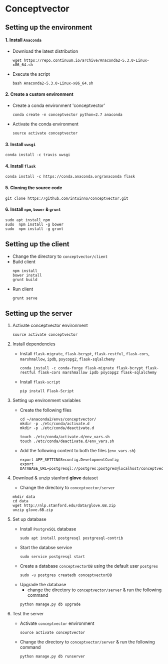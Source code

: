 # Conceptvector

## Setting up the environment

#### 1. Install `Anaconda`

- Download the latest distribution

    ``` 
    wget https://repo.continuum.io/archive/Anaconda2-5.3.0-Linux-x86_64.sh 
    ```

- Execute the script

    ```
    bash Anaconda2-5.3.0-Linux-x86_64.sh
    ```

#### 2. Create a custom environment

- Create a conda environment 'conceptvector'
    ```
    conda create -n conceptvector python=2.7 anaconda
    ```
- Activate the conda environment
    ```
    source activate conceptvector
    ```

#### 3. Install `uwsgi`
```
conda install -c travis uwsgi
```

#### 4. Install `flask`
```
conda install -c https://conda.anaconda.org/anaconda flask
```

#### 5. Cloning the source code
```
git clone https://github.com/intuinno/conceptvector.git
```

#### 6. Install `npm`, `bower` & `grunt`
```
sudo apt install npm
sudo  npm install -g bower
sudo  npm install -g grunt
```

## Setting up the client

- Change the directory to `conceptvector/client` 
- Build client
    ```
    npm install
    bower install
    grunt build
    ```
- Run client
    ```
    grunt serve
    ```

## Setting up the server

1. Activate conceptvector environment
    ```
    source activate conceptvector
    ```
2. Install dependencies
    - Install `flask-migrate`, `flask-bcrypt`, `flask-restful`, `flask-cors`, `marshmallow`, `ipdb`, `psycopg2`, `flask-sqlalchemy`
        ```
        conda install -c conda-forge flask-migrate flask-bcrypt flask-restful flask-cors marshmallow ipdb psycopg2 flask-sqlalchemy
        ```
    - Install `flask-script`
        ```
        pip install Flask-Script
        ```

3. Setting up environment variables
    - Create the following files
        ```
        cd ~/anaconda2/envs/conceptvector/
        mkdir -p ./etc/conda/activate.d
        mkdir -p ./etc/conda/deactivate.d
    
        touch ./etc/conda/activate.d/env_vars.sh
        touch ./etc/conda/deactivate.d/env_vars.sh
        ```

    - Add the following content to both the files (`env_vars.sh`)
        ```
        export APP_SETTINGS=config.DevelopmentConfig
        export DATABASE_URL=postgresql://postgres:postgres@localhost/conceptvectorDB
        ```

4. Download & unzip stanford **glove** dataset
    - Change the directory to `conceptvector/server`
    ```
    mkdir data
    cd data
    wget http://nlp.stanford.edu/data/glove.6B.zip
    unzip glove.6B.zip
    ```

5. Set up database
    - Install `PostgreSQL` database
        ```
        sudo apt install postgresql postgresql-contrib
        ```
    - Start the databse service
        ```
        sudo service postgresql start
        ```
    - Create a database `conceptvectorDB` using the default user `postgres`
        ```
        sudo -u postgres createdb conceptvectorDB
        ```
    - Upgrade the database
        - change the directory to `conceptvector/server` & run the following command
        ```
        python manage.py db upgrade
        ```

6. Test the server
    - Activate `conceptvector` environment
        ```
        source activate conceptvector
        ```
    - Change the directory to `conceptvector/server` & run the following command
        ```
        python manage.py db runserver
        
        ```
